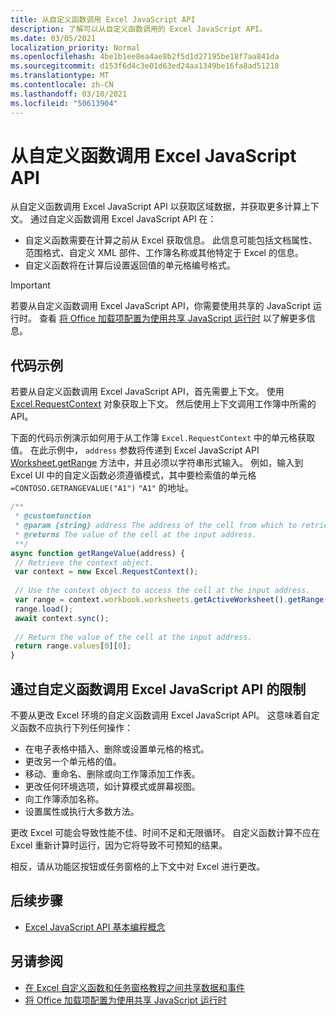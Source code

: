 ```yaml
---
title: 从自定义函数调用 Excel JavaScript API
description: 了解可以从自定义函数调用的 Excel JavaScript API。
ms.date: 03/05/2021
localization_priority: Normal
ms.openlocfilehash: 4be1b1ee8ea4ae8b2f5d1d27195be18f7aa841da
ms.sourcegitcommit: d153f6d4c3e01d63ed24aa1349be16fa8ad51218
ms.translationtype: MT
ms.contentlocale: zh-CN
ms.lasthandoff: 03/10/2021
ms.locfileid: "50613904"
---
```

# <a name="call-excel-javascript-apis-from-a-custom-function"></a>从自定义函数调用 Excel JavaScript API

从自定义函数调用 Excel JavaScript API 以获取区域数据，并获取更多计算上下文。 通过自定义函数调用 Excel JavaScript API 在：

- 自定义函数需要在计算之前从 Excel 获取信息。 此信息可能包括文档属性、范围格式、自定义 XML 部件、工作簿名称或其他特定于 Excel 的信息。
- 自定义函数将在计算后设置返回值的单元格编号格式。

> [!IMPORTANT]
> 若要从自定义函数调用 Excel JavaScript API，你需要使用共享的 JavaScript 运行时。 查看 [将 Office 加载项配置为使用共享 JavaScript 运行时](../develop/configure-your-add-in-to-use-a-shared-runtime.md) 以了解更多信息。

## <a name="code-sample"></a>代码示例

若要从自定义函数调用 Excel JavaScript API，首先需要上下文。 使用 [Excel.RequestContext](/javascript/api/excel/excel.requestcontext) 对象获取上下文。 然后使用上下文调用工作簿中所需的 API。

下面的代码示例演示如何用于从工作簿 `Excel.RequestContext` 中的单元格获取值。 在此示例中， `address` 参数将传递到 Excel JavaScript API [Worksheet.getRange](/javascript/api/excel/excel.worksheet#getRange_address_) 方法中，并且必须以字符串形式输入。 例如，输入到 Excel UI 中的自定义函数必须遵循模式，其中要检索值的单元格 `=CONTOSO.GETRANGEVALUE("A1")` `"A1"` 的地址。

```JavaScript
/**
 * @customfunction
 * @param {string} address The address of the cell from which to retrieve the value.
 * @returns The value of the cell at the input address.
 **/
async function getRangeValue(address) {
 // Retrieve the context object. 
 var context = new Excel.RequestContext();
 
 // Use the context object to access the cell at the input address. 
 var range = context.workbook.worksheets.getActiveWorksheet().getRange(address);
 range.load();
 await context.sync();
 
 // Return the value of the cell at the input address.
 return range.values[0][0];
}
```

## <a name="limitations-of-calling-excel-javascript-apis-through-a-custom-function"></a>通过自定义函数调用 Excel JavaScript API 的限制

不要从更改 Excel 环境的自定义函数调用 Excel JavaScript API。 这意味着自定义函数不应执行下列任何操作：

- 在电子表格中插入、删除或设置单元格的格式。
- 更改另一个单元格的值。
- 移动、重命名、删除或向工作簿添加工作表。
- 更改任何环境选项，如计算模式或屏幕视图。
- 向工作簿添加名称。
- 设置属性或执行大多数方法。

更改 Excel 可能会导致性能不佳、时间不足和无限循环。 自定义函数计算不应在 Excel 重新计算时运行，因为它将导致不可预知的结果。

相反，请从功能区按钮或任务窗格的上下文中对 Excel 进行更改。

## <a name="next-steps"></a>后续步骤

- [Excel JavaScript API 基本编程概念](../reference/overview/excel-add-ins-reference-overview.md)

## <a name="see-also"></a>另请参阅

- [在 Excel 自定义函数和任务窗格教程之间共享数据和事件](../tutorials/share-data-and-events-between-custom-functions-and-the-task-pane-tutorial.md)
- [将 Office 加载项配置为使用共享 JavaScript 运行时](../develop/configure-your-add-in-to-use-a-shared-runtime.md)
